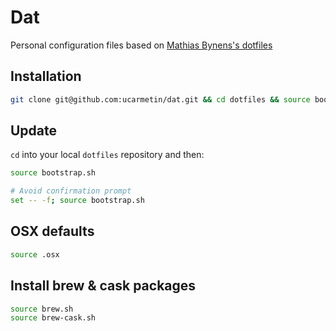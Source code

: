 # Dat
Personal configuration files based on [Mathias Bynens's dotfiles](https://github.com/mathiasbynens/dotfiles)

## Installation
```bash
git clone git@github.com:ucarmetin/dat.git && cd dotfiles && source bootstrap.sh
```

## Update
`cd` into your local `dotfiles` repository and then:

```bash
source bootstrap.sh

# Avoid confirmation prompt
set -- -f; source bootstrap.sh
```

## OSX defaults
```bash
source .osx
```

## Install brew & cask packages
```bash
source brew.sh
source brew-cask.sh
```

